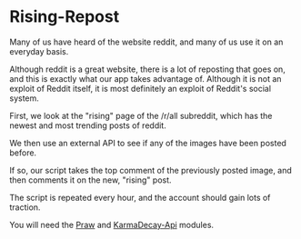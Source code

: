 # Rising-Repost

Many of us have heard of the website reddit, and many of us use it on an everyday basis.

Although reddit is a great website, there is a lot of reposting that goes on, and this is exactly what our app takes advantage of. Although it is not an exploit of Reddit itself, it is most definitely an exploit of Reddit's social system.

First, we look at the "rising" page of the /r/all subreddit, which has the newest and most trending posts of reddit.

We then use an external API to see if any of the images have been posted before.

If so, our script takes the top comment of the previously posted image, and then comments it on the new, "rising" post.

The script is repeated every hour, and the account should gain lots of traction.

You will need the [Praw](https://github.com/praw-dev/praw) and [KarmaDecay-Api](https://github.com/ethanhjennings/karmadecay-api) modules.

